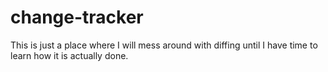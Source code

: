 change-tracker
==============

This is just a place where I will mess around with diffing until I have time to learn how it is actually done.
